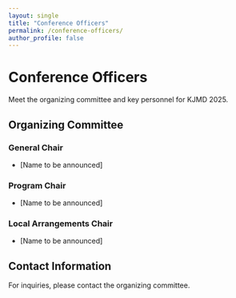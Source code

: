 ```yaml
---
layout: single
title: "Conference Officers"
permalink: /conference-officers/
author_profile: false
---
```


# Conference Officers

Meet the organizing committee and key personnel for KJMD 2025.

## Organizing Committee

### General Chair
- [Name to be announced]

### Program Chair
- [Name to be announced]

### Local Arrangements Chair
- [Name to be announced]

## Contact Information

For inquiries, please contact the organizing committee.